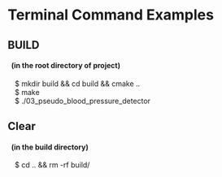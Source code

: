 # Terminal Command Examples
## BUILD
#### &ensp;(in the root directory of project)  
&emsp;$ mkdir build && cd build && cmake ..     
&emsp;$ make    
&emsp;$ ./03_pseudo_blood_pressure_detector    

## Clear
#### &ensp;(in the build directory)
&emsp;$ cd .. && rm -rf build/    
